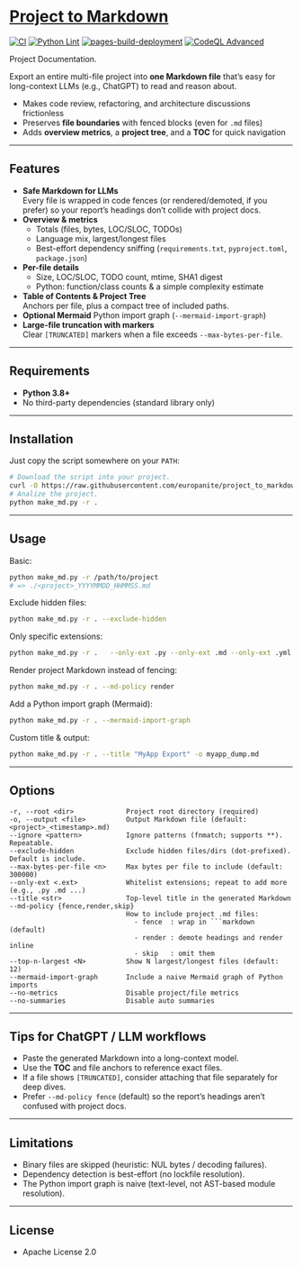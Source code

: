 # [Project to Markdown](https://github.com/europanite/project_to_markdown "Project to Markdown")

[![CI](https://github.com/europanite/project_to_markdown/actions/workflows/ci.yml/badge.svg)](https://github.com/europanite/project_to_markdown/actions/workflows/ci.yml)
[![Python Lint](https://github.com/europanite/project_to_markdown/actions/workflows/lint.yml/badge.svg)](https://github.com/europanite/project_to_markdown/actions/workflows/lint.yml)
[![pages-build-deployment](https://github.com/europanite/project_to_markdown/actions/workflows/pages/pages-build-deployment/badge.svg)](https://github.com/europanite/project_to_markdown/actions/workflows/pages/pages-build-deployment)
[![CodeQL Advanced](https://github.com/europanite/project_to_markdown/actions/workflows/codeql.yml/badge.svg)](https://github.com/europanite/project_to_markdown/actions/workflows/codeql.yml)

Project Documentation.

Export an entire multi-file project into **one Markdown file** that’s easy for long-context LLMs (e.g., ChatGPT) to read and reason about.

- Makes code review, refactoring, and architecture discussions frictionless
- Preserves **file boundaries** with fenced blocks (even for `.md` files)
- Adds **overview metrics**, a **project tree**, and a **TOC** for quick navigation

---

## Features

- **Safe Markdown for LLMs**  
  Every file is wrapped in code fences (or rendered/demoted, if you prefer) so your report’s headings don’t collide with project docs.
- **Overview & metrics**  
  - Totals (files, bytes, LOC/SLOC, TODOs)  
  - Language mix, largest/longest files  
  - Best-effort dependency sniffing (`requirements.txt`, `pyproject.toml`, `package.json`)
- **Per-file details**  
  - Size, LOC/SLOC, TODO count, mtime, SHA1 digest  
  - Python: function/class counts & a simple complexity estimate
- **Table of Contents & Project Tree**  
  Anchors per file, plus a compact tree of included paths.
- **Optional Mermaid** Python import graph (`--mermaid-import-graph`)
- **Large-file truncation with markers**  
  Clear `[TRUNCATED]` markers when a file exceeds `--max-bytes-per-file`.

---

## Requirements

- **Python 3.8+**
- No third-party dependencies (standard library only)

---

## Installation

Just copy the script somewhere on your `PATH`:

```bash
# Download the script into your project.
curl -O https://raw.githubusercontent.com/europanite/project_to_markdown/main/make_md.py
# Analize the project.
python make_md.py -r .
```
---

## Usage

Basic:

```bash
python make_md.py -r /path/to/project
# => ./<project>_YYYYMMDD_HHMMSS.md
```

Exclude hidden files:

```bash
python make_md.py -r . --exclude-hidden
```

Only specific extensions:

```bash
python make_md.py -r .   --only-ext .py --only-ext .md --only-ext .yml --only-ext .toml --only-ext .json
```

Render project Markdown instead of fencing:

```bash
python make_md.py -r . --md-policy render
```

Add a Python import graph (Mermaid):

```bash
python make_md.py -r . --mermaid-import-graph
```

Custom title & output:

```bash
python make_md.py -r . --title "MyApp Export" -o myapp_dump.md
```

---

## Options

```text
-r, --root <dir>             Project root directory (required)
-o, --output <file>          Output Markdown file (default: <project>_<timestamp>.md)
--ignore <pattern>           Ignore patterns (fnmatch; supports **). Repeatable.
--exclude-hidden             Exclude hidden files/dirs (dot-prefixed). Default is include.
--max-bytes-per-file <n>     Max bytes per file to include (default: 300000)
--only-ext <.ext>            Whitelist extensions; repeat to add more (e.g., .py .md ...)
--title <str>                Top-level title in the generated Markdown
--md-policy {fence,render,skip}
                             How to include project .md files:
                               - fence  : wrap in ```markdown (default)
                               - render : demote headings and render inline
                               - skip   : omit them
--top-n-largest <N>          Show N largest/longest files (default: 12)
--mermaid-import-graph       Include a naive Mermaid graph of Python imports
--no-metrics                 Disable project/file metrics
--no-summaries               Disable auto summaries
```

---


## Tips for ChatGPT / LLM workflows

- Paste the generated Markdown into a long-context model.  
- Use the **TOC** and file anchors to reference exact files.  
- If a file shows `[TRUNCATED]`, consider attaching that file separately for deep dives.  
- Prefer `--md-policy fence` (default) so the report’s headings aren’t confused with project docs.

---

## Limitations

- Binary files are skipped (heuristic: NUL bytes / decoding failures).  
- Dependency detection is best-effort (no lockfile resolution).  
- The Python import graph is naive (text-level, not AST-based module resolution).

---

## License

- Apache License 2.0
